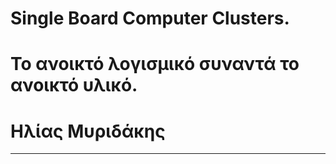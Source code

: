 # **Single Board Computer Clusters.**
# **Το ανοικτό λογισμικό συναντά το ανοικτό υλικό.**
###
# **Ηλίας Μυριδάκης**
--------
